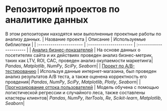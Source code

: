 # Репозиторий проектов по аналитике данных

В этом репозитории находятся мои выполненные  проектные работы по анализу данных.
| Название проекта | Описание | Используемые библиотеки | 
| :---------------------- | :---------------------- | :---------------------- |
| [Анализ бизнес-показателей](business_metrics) | На основе данных о посетителях сайта и их действиях проведен анализ бизнес-метрик, таких как LTV, ROI, CAC, проведен анализ окупаемости маркетинга| *Pandas*, *Matplotlib*, *NumPy*, *SciPy*, *Seaborn*|
| [Проект по А/B-тестированию](https://nbviewer.org/github/diana-legrand/data_analysis/blob/main/ab_test_marketing/ab_test_marketing.ipynb) | Используя данные интернет-магазина, был проведен анализ результатов А/B теста, а также оценена корректность его провдения| *Pandas*,  *NumPy*, *SciPy*, *Matplotlib*, *Plotly*, *Seaborn*|
| [Прогнозирование оттока пользователей](churn_prediction_using_ml) | Модель обучена с помощью логистической регрессии и случайного леса, также составлены кластеры клиентов| *Pandas*, *NumPy*, *IterTools*, *Re*, *Scikit-learn*, *Matplotlib*, *Seaborn*|
